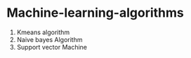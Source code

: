 # Machine-learning-algorithms


1. Kmeans algorithm
2. Naive bayes Algorithm
3. Support vector Machine
